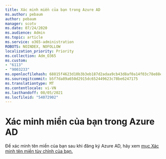 ```yaml
---
title: Xác minh miền của bạn trong Azure AD
ms.author: pebaum
author: pebaum
manager: scotv
ms.date: 07/24/2020
ms.audience: Admin
ms.topic: article
ms.service: o365-administration
ROBOTS: NOINDEX, NOFOLLOW
localization_priority: Priority
ms.collection: Adm_O365
ms.custom:
- "6113"
- "9003233"
ms.openlocfilehash: 68815f4623d10b3b3eb187d2adaa9cb43d8af0a14f03c78e88ef6ebb52ed586d
ms.sourcegitcommit: b5f7da89a650d2915dc652449623c78be6247175
ms.translationtype: MT
ms.contentlocale: vi-VN
ms.lasthandoff: 08/05/2021
ms.locfileid: "54072902"
---
```

# <a name="verify-your-domain-in-azure-ad"></a>Xác minh miền của bạn trong Azure AD

Để xác minh tên miền của bạn sau khi đăng ký Azure AD, hãy xem [mục Xác minh tên miền tùy chỉnh của bạn.](https://docs.microsoft.com/azure/active-directory/fundamentals/add-custom-domain#verify-your-custom-domain-name)
